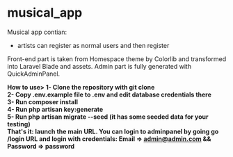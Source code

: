 # musical_app
Musical app contian:
- artists can register as normal users and then register




Front-end part is taken from Homespace theme by Colorlib and transformed into Laravel Blade and assets.
Admin part is fully generated with QuickAdminPanel.


<b>How to use>
1- Clone the repository with git clone <br>
2- Copy .env.example file to .env and edit database credentials there  <br>
3- Run composer install  <br> 
4- Run php artisan key:generate  <br>
5- Run php artisan migrate --seed (it has some seeded data for your testing)  <br>
That's it: launch the main URL.
You can login to adminpanel by going go /login URL and login with credentials: Email => admin@admin.com && Password => password
